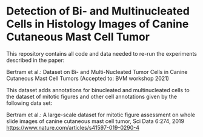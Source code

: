 # Detection of Bi- and Multinucleated Cells in Histology Images of Canine Cutaneous Mast Cell Tumor

This repository contains all code and data needed to re-run the experiments described in the paper:

Bertram et al.: Dataset on Bi- and Multi-Nucleated Tumor Cells in Canine Cutaneous Mast Cell Tumors (Accepted to: BVM workshop 2021)

This dataset adds annotations for binucleated and multinucleated cells to the dataset of mitotic figures and other cell annotations given by the following data set:

Bertram et al.: A large-scale dataset for mitotic figure assessment on whole slide images of canine cutaneous mast cell tumor, Sci Data 6:274, 2019
https://www.nature.com/articles/s41597-019-0290-4


